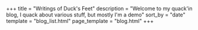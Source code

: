 +++
title = "Writings of Duck's Feet"
description = "Welcome to my quack'in blog, I quack about various stuff, but mostly I'm a demo"
sort_by = "date"
template = "blog_list.html"
page_template = "blog.html"
+++
